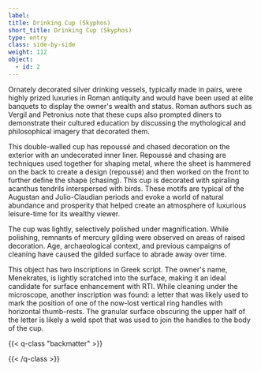 ```yaml
---
label: 
title: Drinking Cup (Skyphos)
short_title: Drinking Cup (Skyphos)
type: entry
class: side-by-side
weight: 112
object:
  - id: 2
---
```


Ornately decorated silver drinking vessels, typically made in pairs,
were highly prized luxuries in Roman antiquity and would have been used
at elite banquets to display the owner's wealth and status. Roman
authors such as Vergil and Petronius note that these cups also prompted
diners to demonstrate their cultured education by discussing the
mythological and philosophical imagery that decorated them.

This double-walled cup has repoussé and chased decoration on the
exterior with an undecorated inner liner. Repoussé and chasing are
techniques used together for shaping metal, where the sheet is hammered
on the back to create a design (repoussé) and then worked on the front
to further define the shape (chasing). This cup is decorated with
spiraling acanthus tendrils interspersed with birds. These motifs are
typical of the Augustan and Julio-Claudian periods and evoke a world of
natural abundance and prosperity that helped create an atmosphere of
luxurious leisure-time for its wealthy viewer.

The cup was lightly, selectively polished under magnification. While
polishing, remnants of mercury gilding were observed on areas of raised
decoration. Age, archaeological context, and previous campaigns of
cleaning have caused the gilded surface to abrade away over time.

This object has two inscriptions in Greek script. The owner's name,
Menekrates, is lightly scratched into the surface, making it an
ideal candidate for surface enhancement with RTI. While cleaning under
the microscope, another inscription was found: a letter that was likely
used to mark the position of one of the now-lost vertical ring handles
with horizontal thumb-rests. The granular surface obscuring the upper
half of the letter is likely a weld spot that was used to join the
handles to the body of the cup.

{{< q-class "backmatter" >}}

{{< /q-class >}}
